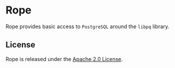 # Rope

Rope provides basic access to `PostgreSQL` around the `libpq` library.

## License

Rope is released under the [Apache 2.0 License](https://github.com/bermudadigitalstudio/rope/blob/master/LICENSE.txt).
